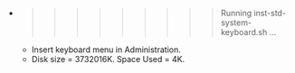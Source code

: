 * >>>>>>>>> Running inst-std-system-keyboard.sh ...
  * Insert keyboard menu in Administration.
  * Disk size = 3732016K. Space Used = 4K.
